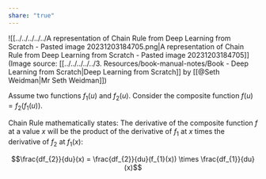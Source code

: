 ```yaml
---
share: "true"
---
```



![[../../../../../A representation of Chain Rule from Deep Learning from Scratch - Pasted image 20231203184705.png|A representation of Chain Rule from Deep Learning from Scratch - Pasted image 20231203184705]] (Image source: [[../../../../../3. Resources/book-manual-notes/Book - Deep Learning from Scratch|Deep Learning from Scratch]] by [[@Seth Weidman|Mr Seth Weidman]])

Assume two functions $f_{1}(u) \text{ and } f_{2}(u)$. 
Consider the composite function $f(u) = f_{2}(f_{1}(u))$. 

Chain Rule mathematically states: The derivative of the composite function $f$ at a value $x$ will be the product of the derivative of $f_1$ at $x$ times the derivative of $f_2$ at $f_1(x)$:

$$\frac{df_{2}}{du}(x) = \frac{df_{2}}{du}(f_{1}(x)) \times \frac{df_{1}}{du}(x)$$

